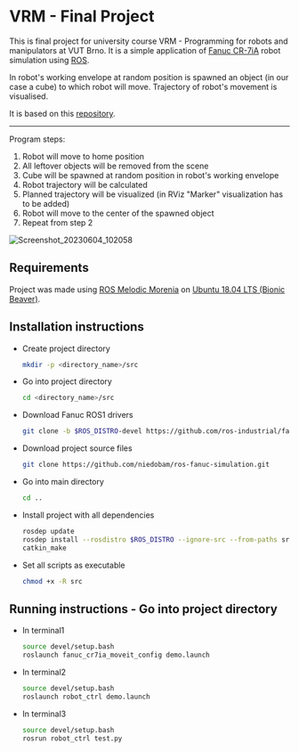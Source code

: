 # VRM - Final Project

This is final project for university course VRM - Programming for robots and manipulators at VUT Brno. It is a simple application of [Fanuc CR-7iA](https://www.fanucamerica.com/products/robots/series/collaborative-robot/cr-7ia-l-cobot) robot simulation using [ROS](https://www.ros.org/).

In robot's working envelope at random position is spawned an object (in our case a cube) to which robot will move. Trajectory of robot's movement is visualised.

It is based on this [repository](https://github.com/rparak/ROS_Industrial_Simple_Motion_Control).

---

Program steps:
  1. Robot will move to home position
  2. All leftover objects will be removed from the scene
  3. Cube will be spawned at random position in robot's working envelope
  4. Robot trajectory will be calculated
  5. Planned trajectory will be visualized (in RViz "Marker" visualization has to be added)
  6. Robot will move to the center of the spawned object
  7. Repeat from step 2

![Screenshot_20230604_102058](https://github.com/niedobam/vrm/assets/127039716/762a2788-a249-44cc-bc1c-31a376fdc0e0)

## Requirements
Project was made using [ROS Melodic Morenia](http://wiki.ros.org/melodic#Installation) on [Ubuntu 18.04 LTS (Bionic Beaver)](https://releases.ubuntu.com/18.04.6/).

## Installation instructions
* Create project directory
  ```bash
  mkdir -p <directory_name>/src
  ```
* Go into project directory
  ```bash
  cd <directory_name>/src
  ```
* Download Fanuc ROS1 drivers
  ```bash
  git clone -b $ROS_DISTRO-devel https://github.com/ros-industrial/fanuc.git
  ```
* Download project source files
  ```bash
  git clone https://github.com/niedobam/ros-fanuc-simulation.git
  ```
* Go into main directory
  ```bash
  cd ..
  ```
* Install project with all dependencies
  ```bash
  rosdep update
  rosdep install --rosdistro $ROS_DISTRO --ignore-src --from-paths src
  catkin_make
  ```
* Set all scripts as executable
  ```bash
  chmod +x -R src
  ```

## Running instructions - Go into project directory
* In terminal1
  ```bash
  source devel/setup.bash
  roslaunch fanuc_cr7ia_moveit_config demo.launch
  ```
* In terminal2
  ```bash
  source devel/setup.bash
  roslaunch robot_ctrl demo.launch
  ```
* In terminal3
  ```bash
  source devel/setup.bash
  rosrun robot_ctrl test.py
  ```
